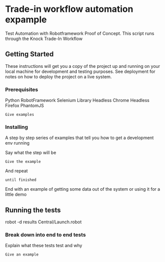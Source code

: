 
# Trade-in workflow automation expample

Test Automation with Robotframework Proof of Concept.  This script runs through the Knock Trade-In Workflow 

## Getting Started

These instructions will get you a copy of the project up and running on your local machine for development and testing purposes. See deployment for notes on how to deploy the project on a live system.

### Prerequisites

Python
RobotFramework
Selenium Library
Headless Chrome
Headless Firefox
PhantomJS

```
Give examples
```

### Installing

A step by step series of examples that tell you how to get a development env running

Say what the step will be

```
Give the example
```

And repeat

```
until finished
```

End with an example of getting some data out of the system or using it for a little demo

## Running the tests

robot -d results  Central/Launch.robot

### Break down into end to end tests

Explain what these tests test and why

```
Give an example
```

